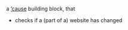 a [’cause](https://github.com/freder/cause) building block, that<br>
- checks if a (part of a) website has changed
